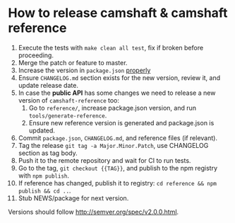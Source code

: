 # How to release camshaft & camshaft reference

1. Execute the tests with `make clean all test`, fix if broken before proceeding.
2. Merge the patch or feature to master.
3. Increase the version in `package.json` [properly](http://semver.org/spec/v2.0.0.html)
4. Ensure `CHANGELOG.md` section exists for the new version, review it, and update release date.
5. In case the **public API** has some changes we need to release a new version of `camshaft-reference` too:
   1. Go to `reference/`, increase package.json version, and run `tools/generate-reference`.
   2. Ensure new reference version is generated and package.json is updated.
6. Commit `package.json`, `CHANGELOG.md`, and reference files (if relevant).
7. Tag the release `git tag -a Major.Minor.Patch`, use CHANGELOG section as tag body.
8. Push it to the remote repository and wait for CI to run tests.
9. Go to the tag, `git checkout {{TAG}}`, and publish to the npm registry with `npm publish`.
10. If reference has changed, publish it to registry: `cd reference && npm publish && cd ..`.
11. Stub NEWS/package for next version.

Versions should follow http://semver.org/spec/v2.0.0.html.
